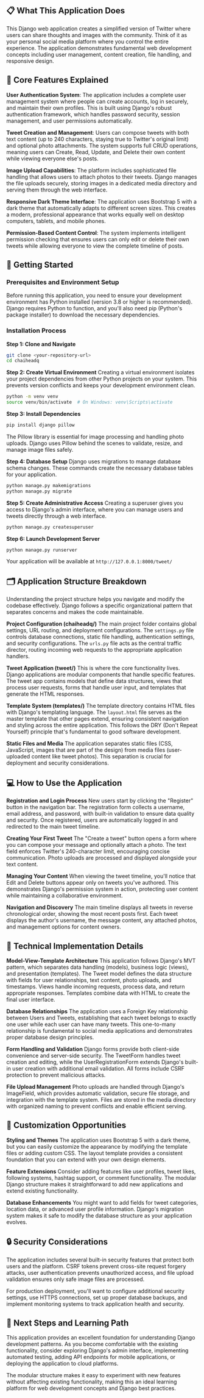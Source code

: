 ## 📋 What This Application Does

This Django web application creates a simplified version of Twitter where users can share thoughts and images with the community. Think of it as your personal social media platform where you control the entire experience. The application demonstrates fundamental web development concepts including user management, content creation, file handling, and responsive design.


## 🎯 Core Features Explained

**User Authentication System**: The application includes a complete user management system where people can create accounts, log in securely, and maintain their own profiles. This is built using Django's robust authentication framework, which handles password security, session management, and user permissions automatically.

**Tweet Creation and Management**: Users can compose tweets with both text content (up to 240 characters, staying true to Twitter's original limit) and optional photo attachments. The system supports full CRUD operations, meaning users can Create, Read, Update, and Delete their own content while viewing everyone else's posts.

**Image Upload Capabilities**: The platform includes sophisticated file handling that allows users to attach photos to their tweets. Django manages the file uploads securely, storing images in a dedicated media directory and serving them through the web interface.

**Responsive Dark Theme Interface**: The application uses Bootstrap 5 with a dark theme that automatically adapts to different screen sizes. This creates a modern, professional appearance that works equally well on desktop computers, tablets, and mobile phones.

**Permission-Based Content Control**: The system implements intelligent permission checking that ensures users can only edit or delete their own tweets while allowing everyone to view the complete timeline of posts.

## 🚀 Getting Started

### Prerequisites and Environment Setup

Before running this application, you need to ensure your development environment has Python installed (version 3.8 or higher is recommended). Django requires Python to function, and you'll also need pip (Python's package installer) to download the necessary dependencies.

### Installation Process

**Step 1: Clone and Navigate**
```bash
git clone <your-repository-url>
cd chaiheadq
```

**Step 2: Create Virtual Environment**
Creating a virtual environment isolates your project dependencies from other Python projects on your system. This prevents version conflicts and keeps your development environment clean.
```bash
python -m venv venv
source venv/bin/activate  # On Windows: venv\Scripts\activate
```

**Step 3: Install Dependencies**
```bash
pip install django pillow
```

The Pillow library is essential for image processing and handling photo uploads. Django uses Pillow behind the scenes to validate, resize, and manage image files safely.

**Step 4: Database Setup**
Django uses migrations to manage database schema changes. These commands create the necessary database tables for your application.
```bash
python manage.py makemigrations
python manage.py migrate
```

**Step 5: Create Administrative Access**
Creating a superuser gives you access to Django's admin interface, where you can manage users and tweets directly through a web interface.
```bash
python manage.py createsuperuser
```

**Step 6: Launch Development Server**
```bash
python manage.py runserver
```

Your application will be available at `http://127.0.0.1:8000/tweet/`

## 🗂️ Application Structure Breakdown

Understanding the project structure helps you navigate and modify the codebase effectively. Django follows a specific organizational pattern that separates concerns and makes the code maintainable.

**Project Configuration (chaiheadq/)**
The main project folder contains global settings, URL routing, and deployment configurations. The `settings.py` file controls database connections, static file handling, authentication settings, and security configurations. The `urls.py` file acts as the central traffic director, routing incoming web requests to the appropriate application handlers.

**Tweet Application (tweet/)**
This is where the core functionality lives. Django applications are modular components that handle specific features. The tweet app contains models that define data structures, views that process user requests, forms that handle user input, and templates that generate the HTML responses.

**Template System (templates/)**
The template directory contains HTML files with Django's templating language. The `layout.html` file serves as the master template that other pages extend, ensuring consistent navigation and styling across the entire application. This follows the DRY (Don't Repeat Yourself) principle that's fundamental to good software development.

**Static Files and Media**
The application separates static files (CSS, JavaScript, images that are part of the design) from media files (user-uploaded content like tweet photos). This separation is crucial for deployment and security considerations.

## 💻 How to Use the Application

**Registration and Login Process**
New users start by clicking the "Register" button in the navigation bar. The registration form collects a username, email address, and password, with built-in validation to ensure data quality and security. Once registered, users are automatically logged in and redirected to the main tweet timeline.

**Creating Your First Tweet**
The "Create a tweet" button opens a form where you can compose your message and optionally attach a photo. The text field enforces Twitter's 240-character limit, encouraging concise communication. Photo uploads are processed and displayed alongside your text content.

**Managing Your Content**
When viewing the tweet timeline, you'll notice that Edit and Delete buttons appear only on tweets you've authored. This demonstrates Django's permission system in action, protecting user content while maintaining a collaborative environment.

**Navigation and Discovery**
The main timeline displays all tweets in reverse chronological order, showing the most recent posts first. Each tweet displays the author's username, the message content, any attached photos, and management options for content owners.

## 🔧 Technical Implementation Details

**Model-View-Template Architecture**
This application follows Django's MVT pattern, which separates data handling (models), business logic (views), and presentation (templates). The Tweet model defines the data structure with fields for user relationships, text content, photo uploads, and timestamps. Views handle incoming requests, process data, and return appropriate responses. Templates combine data with HTML to create the final user interface.

**Database Relationships**
The application uses a Foreign Key relationship between Users and Tweets, establishing that each tweet belongs to exactly one user while each user can have many tweets. This one-to-many relationship is fundamental to social media applications and demonstrates proper database design principles.

**Form Handling and Validation**
Django forms provide both client-side convenience and server-side security. The TweetForm handles tweet creation and editing, while the UserRegistrationForm extends Django's built-in user creation with additional email validation. All forms include CSRF protection to prevent malicious attacks.

**File Upload Management**
Photo uploads are handled through Django's ImageField, which provides automatic validation, secure file storage, and integration with the template system. Files are stored in the media directory with organized naming to prevent conflicts and enable efficient serving.

## 🎨 Customization Opportunities

**Styling and Themes**
The application uses Bootstrap 5 with a dark theme, but you can easily customize the appearance by modifying the template files or adding custom CSS. The layout template provides a consistent foundation that you can extend with your own design elements.

**Feature Extensions**
Consider adding features like user profiles, tweet likes, following systems, hashtag support, or comment functionality. The modular Django structure makes it straightforward to add new applications and extend existing functionality.

**Database Enhancements**
You might want to add fields for tweet categories, location data, or advanced user profile information. Django's migration system makes it safe to modify the database structure as your application evolves.

## 🔒 Security Considerations

The application includes several built-in security features that protect both users and the platform. CSRF tokens prevent cross-site request forgery attacks, user authentication prevents unauthorized access, and file upload validation ensures only safe image files are processed.

For production deployment, you'll want to configure additional security settings, use HTTPS connections, set up proper database backups, and implement monitoring systems to track application health and security.

## 🚀 Next Steps and Learning Path

This application provides an excellent foundation for understanding Django development patterns. As you become comfortable with the existing functionality, consider exploring Django's admin interface, implementing automated testing, adding API endpoints for mobile applications, or deploying the application to cloud platforms.

The modular structure makes it easy to experiment with new features without affecting existing functionality, making this an ideal learning platform for web development concepts and Django best practices.
